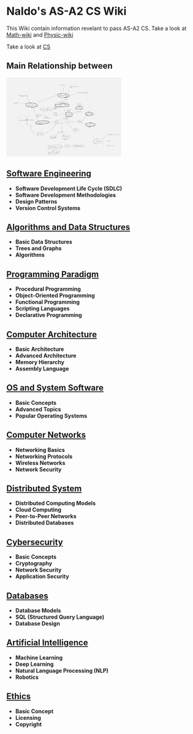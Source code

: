 # Naldo's AS-A2 CS Wiki

This Wiki contain information revelant to pass AS-A2 CS.
Take a look at [Math-wiki](../math/math.md) and [Physic-wiki](../physic/physic.md)

Take a look at [CS](../cs/cs.md)

## Main Relationship between 

[<img src="./as-a2-link.jpg" width="300"/>](./as-a2-link.jpg)

## [Software Engineering](software-engineering.ipynb)

- **Software Development Life Cycle (SDLC)**
- **Software Development Methodologies**
- **Design Patterns**
- **Version Control Systems**

## [Algorithms and Data Structures](algorithms-and-data-structures.ipynb)

- **Basic Data Structures**
- **Trees and Graphs**
- **Algorithms**

## [Programming Paradigm](programming-paradigm.ipynb)

- **Procedural Programming**
- **Object-Oriented Programming**
- **Functional Programming**
- **Scripting Languages**
- **Declarative Programming**

## [Computer Architecture](computer-architecture.ipynb)

- **Basic Architecture**
- **Advanced Architecture**
- **Memory Hierarchy**
- **Assembly Language**

## [OS and System Software](os-system-software.ipynb)

- **Basic Concepts**
- **Advanced Topics**
- **Popular Operating Systems**

## [Computer Networks](computer-networks.ipynb)

- **Networking Basics**
- **Networking Protocols**
- **Wireless Networks**
- **Network Security**

## [Distributed System](distributed-system.ipynb)

- **Distributed Computing Models**
- **Cloud Computing**
- **Peer-to-Peer Networks**
- **Distributed Databases**

## [Cybersecurity](cybersecurity.ipynb)

- **Basic Concepts**
- **Cryptography**
- **Network Security**
- **Application Security**

## [Databases](databases.ipynb)

- **Database Models**
- **SQL (Structured Query Language)**
- **Database Design**

## [Artificial Intelligence](artificial-intelligence.ipynb)

- **Machine Learning**
- **Deep Learning**
- **Natural Language Processing (NLP)**
- **Robotics**

## [Ethics](ethics.ipynb)

- **Basic Concept**
- **Licensing**
- **Copyright**
